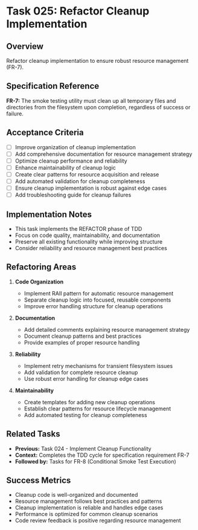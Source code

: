 # Task 025: Refactor Cleanup Implementation

## Overview
Refactor cleanup implementation to ensure robust resource management (FR-7).

## Specification Reference
**FR-7:** The smoke testing utility must clean up all temporary files and directories from the filesystem upon completion, regardless of success or failure.

## Acceptance Criteria
- [ ] Improve organization of cleanup implementation
- [ ] Add comprehensive documentation for resource management strategy
- [ ] Optimize cleanup performance and reliability
- [ ] Enhance maintainability of cleanup logic
- [ ] Create clear patterns for resource acquisition and release
- [ ] Add automated validation for cleanup completeness
- [ ] Ensure cleanup implementation is robust against edge cases
- [ ] Add troubleshooting guide for cleanup failures

## Implementation Notes
- This task implements the REFACTOR phase of TDD
- Focus on code quality, maintainability, and documentation
- Preserve all existing functionality while improving structure
- Consider reliability and resource management best practices

## Refactoring Areas
1. **Code Organization**
   - Implement RAII pattern for automatic resource management
   - Separate cleanup logic into focused, reusable components
   - Improve error handling structure for cleanup operations

2. **Documentation**
   - Add detailed comments explaining resource management strategy
   - Document cleanup patterns and best practices
   - Provide examples of proper resource handling

3. **Reliability**
   - Implement retry mechanisms for transient filesystem issues
   - Add validation for complete resource cleanup
   - Use robust error handling for cleanup edge cases

4. **Maintainability**
   - Create templates for adding new cleanup operations
   - Establish clear patterns for resource lifecycle management
   - Add automated testing for cleanup completeness

## Related Tasks
- **Previous:** Task 024 - Implement Cleanup Functionality
- **Context:** Completes the TDD cycle for specification requirement FR-7
- **Followed by:** Tasks for FR-8 (Conditional Smoke Test Execution)

## Success Metrics
- Cleanup code is well-organized and documented
- Resource management follows best practices and patterns
- Cleanup implementation is reliable and handles edge cases
- Performance is optimized for common cleanup scenarios
- Code review feedback is positive regarding resource management